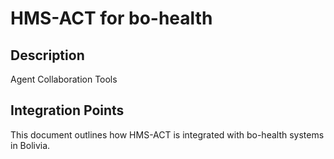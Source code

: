 # HMS-ACT for bo-health

## Description

Agent Collaboration Tools

## Integration Points

This document outlines how HMS-ACT is integrated with bo-health systems in Bolivia.

